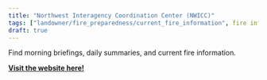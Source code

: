 ```yaml
---
title: "Northwest Interagency Coordination Center (NWICC)"
tags: ["landowner/fire_preparedness/current_fire_information", fire information]
draft: true
---
```


Find morning briefings, daily summaries, and current fire information.

[**Visit the website here!**](https://gacc.nifc.gov/nwcc/predict/intelligence.aspx)


